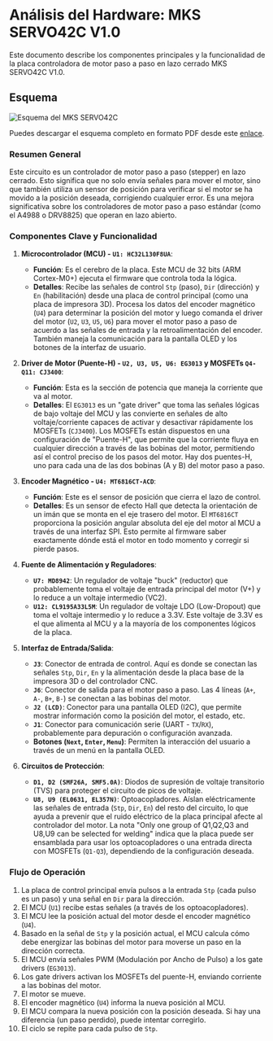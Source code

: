 # Análisis del Hardware: MKS SERVO42C V1.0

Este documento describe los componentes principales y la funcionalidad de la placa controladora de motor paso a paso en lazo cerrado MKS SERVO42C V1.0.

## Esquema

![Esquema del MKS SERVO42C](MKS-SERVO42C-schematic.png)

Puedes descargar el esquema completo en formato PDF desde este [enlace](./MKS%20SERVO42C-schematic.pdf).

### Resumen General

Este circuito es un controlador de motor paso a paso (stepper) en lazo cerrado. Esto significa que no solo envía señales para mover el motor, sino que también utiliza un sensor de posición para verificar si el motor se ha movido a la posición deseada, corrigiendo cualquier error. Es una mejora significativa sobre los controladores de motor paso a paso estándar (como el A4988 o DRV8825) que operan en lazo abierto.

### Componentes Clave y Funcionalidad

1.  **Microcontrolador (MCU) - `U1: HC32L130F8UA`**:
    *   **Función**: Es el cerebro de la placa. Este MCU de 32 bits (ARM Cortex-M0+) ejecuta el firmware que controla toda la lógica.
    *   **Detalles**: Recibe las señales de control `Stp` (paso), `Dir` (dirección) y `En` (habilitación) desde una placa de control principal (como una placa de impresora 3D). Procesa los datos del encoder magnético (`U4`) para determinar la posición del motor y luego comanda el driver del motor (`U2`, `U3`, `U5`, `U6`) para mover el motor paso a paso de acuerdo a las señales de entrada y la retroalimentación del encoder. También maneja la comunicación para la pantalla OLED y los botones de la interfaz de usuario.

2.  **Driver de Motor (Puente-H) - `U2, U3, U5, U6: EG3013` y MOSFETs `Q4-Q11: CJ3400`**:
    *   **Función**: Esta es la sección de potencia que maneja la corriente que va al motor.
    *   **Detalles**: El `EG3013` es un "gate driver" que toma las señales lógicas de bajo voltaje del MCU y las convierte en señales de alto voltaje/corriente capaces de activar y desactivar rápidamente los MOSFETs (`CJ3400`). Los MOSFETs están dispuestos en una configuración de "Puente-H", que permite que la corriente fluya en cualquier dirección a través de las bobinas del motor, permitiendo así el control preciso de los pasos del motor. Hay dos puentes-H, uno para cada una de las dos bobinas (A y B) del motor paso a paso.

3.  **Encoder Magnético - `U4: MT6816CT-ACD`**:
    *   **Función**: Este es el sensor de posición que cierra el lazo de control.
    *   **Detalles**: Es un sensor de efecto Hall que detecta la orientación de un imán que se monta en el eje trasero del motor. El `MT6816CT` proporciona la posición angular absoluta del eje del motor al MCU a través de una interfaz SPI. Esto permite al firmware saber exactamente dónde está el motor en todo momento y corregir si pierde pasos.

4.  **Fuente de Alimentación y Reguladores**:
    *   **`U7: MD8942`**: Un regulador de voltaje "buck" (reductor) que probablemente toma el voltaje de entrada principal del motor (V+) y lo reduce a un voltaje intermedio (VC2).
    *   **`U12: CL9195A33L5M`**: Un regulador de voltaje LDO (Low-Dropout) que toma el voltaje intermedio y lo reduce a 3.3V. Este voltaje de 3.3V es el que alimenta al MCU y a la mayoría de los componentes lógicos de la placa.

5.  **Interfaz de Entrada/Salida**:
    *   **`J3`**: Conector de entrada de control. Aquí es donde se conectan las señales `Stp`, `Dir`, `En` y la alimentación desde la placa base de la impresora 3D o del controlador CNC.
    *   **`J6`**: Conector de salida para el motor paso a paso. Las 4 líneas (`A+`, `A-`, `B+`, `B-`) se conectan a las bobinas del motor.
    *   **`J2 (LCD)`**: Conector para una pantalla OLED (I2C), que permite mostrar información como la posición del motor, el estado, etc.
    *   **`J1`**: Conector para comunicación serie (UART - `TX`/`RX`), probablemente para depuración o configuración avanzada.
    *   **Botones (`Next`, `Enter`, `Menu`)**: Permiten la interacción del usuario a través de un menú en la pantalla OLED.

6.  **Circuitos de Protección**:
    *   **`D1, D2 (SMF26A, SMF5.0A)`**: Diodos de supresión de voltaje transitorio (TVS) para proteger el circuito de picos de voltaje.
    *   **`U8, U9 (EL0631, EL357N)`**: Optoacopladores. Aíslan eléctricamente las señales de entrada (`Stp`, `Dir`, `En`) del resto del circuito, lo que ayuda a prevenir que el ruido eléctrico de la placa principal afecte al controlador del motor. La nota "Only one group of Q1,Q2,Q3 and U8,U9 can be selected for welding" indica que la placa puede ser ensamblada para usar los optoacopladores o una entrada directa con MOSFETs (`Q1-Q3`), dependiendo de la configuración deseada.

### Flujo de Operación

1.  La placa de control principal envía pulsos a la entrada `Stp` (cada pulso es un paso) y una señal en `Dir` para la dirección.
2.  El MCU (`U1`) recibe estas señales (a través de los optoacopladores).
3.  El MCU lee la posición actual del motor desde el encoder magnético (`U4`).
4.  Basado en la señal de `Stp` y la posición actual, el MCU calcula cómo debe energizar las bobinas del motor para moverse un paso en la dirección correcta.
5.  El MCU envía señales PWM (Modulación por Ancho de Pulso) a los gate drivers (`EG3013`).
6.  Los gate drivers activan los MOSFETs del puente-H, enviando corriente a las bobinas del motor.
7.  El motor se mueve.
8.  El encoder magnético (`U4`) informa la nueva posición al MCU.
9.  El MCU compara la nueva posición con la posición deseada. Si hay una diferencia (un paso perdido), puede intentar corregirlo.
10. El ciclo se repite para cada pulso de `Stp`.
